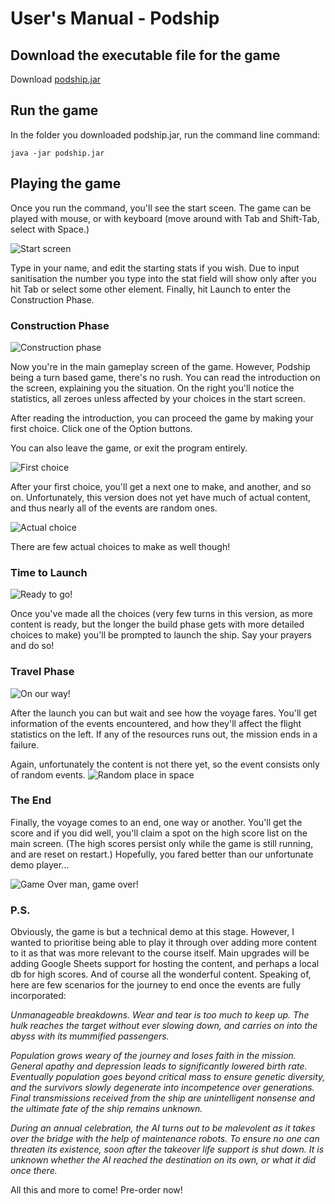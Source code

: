 # User's Manual - Podship

## Download the executable file for the game
Download [podship.jar](https://github.com/Granigan/otm-harjoitustyo/releases/download/beta1/podship.jar)

## Run the game
In the folder you downloaded podship.jar, run the command line command:

```
java -jar podship.jar
```

## Playing the game

Once you run the command, you'll see the start sceen. The game can be played with mouse, or with keyboard (move around with Tab and Shift-Tab, select with Space.)

![Start screen](https://github.com/Granigan/otm-harjoitustyo/blob/master/documentation/images/ingame/startscreen.png)

Type in your name, and edit the starting stats if you wish. Due to input sanitisation the number you type into the stat field will show only after you hit Tab or select some other element. Finally, hit Launch to enter the Construction Phase.

### Construction Phase

![Construction phase](https://github.com/Granigan/otm-harjoitustyo/blob/master/documentation/images/ingame/intro.png)

Now you're in the main gameplay screen of the game. However, Podship being a turn based game, there's no rush. You can read the introduction on the screen, explaining you the situation. On the right you'll notice the statistics, all zeroes unless affected by your choices in the start screen.

After reading the introduction, you can proceed the game by making your first choice. Click one of the Option buttons.

You can also leave the game, or exit the program entirely.


![First choice](https://github.com/Granigan/otm-harjoitustyo/blob/master/documentation/images/ingame/placeholder_build.png)

After your first choice, you'll get a next one to make, and another, and so on. Unfortunately, this version does not yet have much of actual content, and thus nearly all of the events are random ones.

![Actual choice](https://github.com/Granigan/otm-harjoitustyo/blob/master/documentation/images/ingame/popchoice.png)

There are few actual choices to make as well though!


### Time to Launch
![Ready to go!](https://github.com/Granigan/otm-harjoitustyo/blob/master/documentation/images/ingame/readytolaunch.png)

Once you've made all the choices (very few turns in this version, as more content is ready, but the longer the build phase gets with more detailed choices to make) you'll be prompted to launch the ship. Say your prayers and do so!


### Travel Phase
![On our way!](https://github.com/Granigan/otm-harjoitustyo/blob/master/documentation/images/ingame/postlaunch.png)

After the launch you can but wait and see how the voyage fares. You'll get information of the events encountered, and how they'll affect the flight statistics on the left. If any of the resources runs out, the mission ends in a failure.

Again, unfortunately the content is not there yet, so the event consists only of random events.
![Random place in space](https://github.com/Granigan/otm-harjoitustyo/blob/master/documentation/images/ingame/placeholder_travel.png)

### The End

Finally, the voyage comes to an end, one way or another. You'll get the score and if you did well, you'll claim a spot on the high score list on the main screen. (The high scores persist only while the game is still running, and are reset on restart.) Hopefully, you fared better than our unfortunate demo player...

![Game Over man, game over!](https://github.com/Granigan/otm-harjoitustyo/blob/master/documentation/images/ingame/gameover.png)


### P.S.
Obviously, the game is but a technical demo at this stage. However, I wanted to prioritise being able to play it through over adding more content to it as that was more relevant to the course itself. Main upgrades will be adding Google Sheets support for hosting the content, and perhaps a local db for high scores. And of course all the wonderful content. Speaking of, here are few scenarios for the journey to end once the events are fully incorporated:

*Unmanageable breakdowns. Wear and tear is too much to keep up. The hulk reaches the target without ever slowing down, and carries on into the abyss with its mummified passengers.*

*Population grows weary of the journey and loses faith in the mission. General apathy and depression leads to significantly lowered birth rate. Eventually population goes beyond critical mass to ensure genetic diversity, and the survivors slowly degenerate into incompetence over generations. Final transmissions received from the ship are unintelligent nonsense and the ultimate fate of the ship remains unknown.*

*During an annual celebration, the AI turns out to be malevolent as it takes over the bridge with the help of maintenance robots. To ensure no one can threaten its existence, soon after the takeover life support is shut down. It is unknown whether the AI reached the destination on its own, or what it did once there.*

All this and more to come! Pre-order now!

